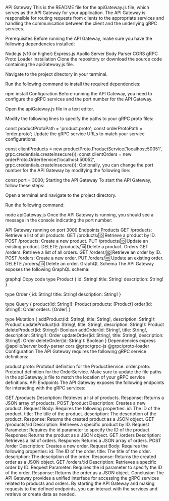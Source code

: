 API Gateway
This is the README file for the apiGateway.js file, which serves as the API Gateway for your application. The API Gateway is responsible for routing requests from clients to the appropriate services and handling the communication between the client and the underlying gRPC services.

Prerequisites
Before running the API Gateway, make sure you have the following dependencies installed:

Node.js (v10 or higher)
Express.js
Apollo Server
Body Parser
CORS
gRPC
Proto Loader
Installation
Clone the repository or download the source code containing the apiGateway.js file.

Navigate to the project directory in your terminal.

Run the following command to install the required dependencies:


npm install
Configuration
Before running the API Gateway, you need to configure the gRPC services and the port number for the API Gateway.

Open the apiGateway.js file in a text editor.

Modify the following lines to specify the paths to your gRPC proto files:


const productProtoPath = 'product.proto';
const orderProtoPath = 'order.proto';
Update the gRPC service URLs to match your service configurations:



const clientProducts = new productProto.ProductService('localhost:50051', grpc.credentials.createInsecure());
const clientOrders = new orderProto.OrderService('localhost:50052', grpc.credentials.createInsecure());
Optionally, you can change the port number for the API Gateway by modifying the following line:


const port = 3000;
Starting the API Gateway
To start the API Gateway, follow these steps:

Open a terminal and navigate to the project directory.

Run the following command:


node apiGateway.js
Once the API Gateway is running, you should see a message in the console indicating the port number:


API Gateway running on port 3000
Endpoints
Products
GET /products: Retrieve a list of all products.
GET /products/:id: Retrieve a product by ID.
POST /products: Create a new product.
PUT /products/:id: Update an existing product.
DELETE /products/:id: Delete a product.
Orders
GET /orders: Retrieve a list of all orders.
GET /orders/:id: Retrieve an order by ID.
POST /orders: Create a new order.
PUT /orders/:id: Update an existing order.
DELETE /orders/:id: Delete an order.
GraphQL Schema
The API Gateway exposes the following GraphQL schema:

graphql
Copy code
type Product {
  id: String!
  title: String!
  description: String!
}

type Order {
  id: String!
  title: String!
  description: String!
}

type Query {
  product(id: String!): Product
  products: [Product]
  order(id: String!): Order
  orders: [Order]
}

type Mutation {
  addProduct(id: String!, title: String!, description: String!): Product
  updateProduct(id: String!, title: String!, description: String!): Product
  deleteProduct(id: String!): Boolean
  addOrder(id: String!, title: String!, description: String!): Order
  updateOrder(id: String!, title: String!, description: String!): Order
  deleteOrder(id: String!): Boolean
}
Dependencies
express
@apollo/server
body-parser
cors
@grpc/grpc-js
@grpc/proto-loader
Configuration
The API Gateway requires the following gRPC service definitions:

product.proto: Protobuf definition for the ProductService.
order.proto: Protobuf definition for the OrderService.
Make sure to update the file paths in the apiGateway.js file to match the location of your gRPC service definitions.
API Endpoints
The API Gateway exposes the following endpoints for interacting with the gRPC services:

GET /products
Description: Retrieves a list of products.
Response: Returns a JSON array of products.
POST /product
Description: Creates a new product.
Request Body: Requires the following properties:
id: The ID of the product.
title: The title of the product.
description: The description of the product.
Response: Returns the created product as a JSON object.
GET /products/:id
Description: Retrieves a specific product by ID.
Request Parameter: Requires the id parameter to specify the ID of the product.
Response: Returns the product as a JSON object.
GET /orders
Description: Retrieves a list of orders.
Response: Returns a JSON array of orders.
POST /order
Description: Creates a new order.
Request Body: Requires the following properties:
id: The ID of the order.
title: The title of the order.
description: The description of the order.
Response: Returns the created order as a JSON object.
GET /orders/:id
Description: Retrieves a specific order by ID.
Request Parameter: Requires the id parameter to specify the ID of the order.
Response: Returns the order as a JSON object.
Conclusion
The API Gateway provides a unified interface for accessing the gRPC services related to products and orders. By starting the API Gateway and making requests to the defined endpoints, you can interact with the services and retrieve or create data as needed.
